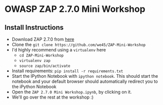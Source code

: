 # OWASP ZAP 2.7.0 Mini Workshop

## Install Instructions

* Download ZAP 2.7.0 from [here](https://github.com/zaproxy/zaproxy/wiki/Downloads)
* Clone the `git clone https://github.com/we45/ZAP-Mini-Workshop`
* I'd highly recommend using a `virtualenv` here
	* `cd ZAP-Mini-Workshop`
	* `virtualenv zap`
	* `source zap/bin/activate`
* Install requirements: `pip install -r requirements.txt`
* Start the IPython Notebook with `ipython notebook`. This should start the notebook and your default browser should automatically redirect you to the iPython Notebook
* Open the `ZAP 2.7.0 Mini Workshop.ipynb`, by clicking on it.
* We'll go over the rest at the workshop :)